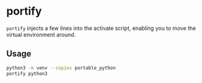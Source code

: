 # portify

`portify` injects a few lines into the activate script, enabling you to
move the virtual environment around.

## Usage

```bash
python3 -m venv --copies portable_python
portify python3
```
